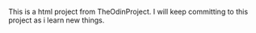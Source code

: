 This is a html project from TheOdinProject. I will keep committing to this project as i learn new things.
